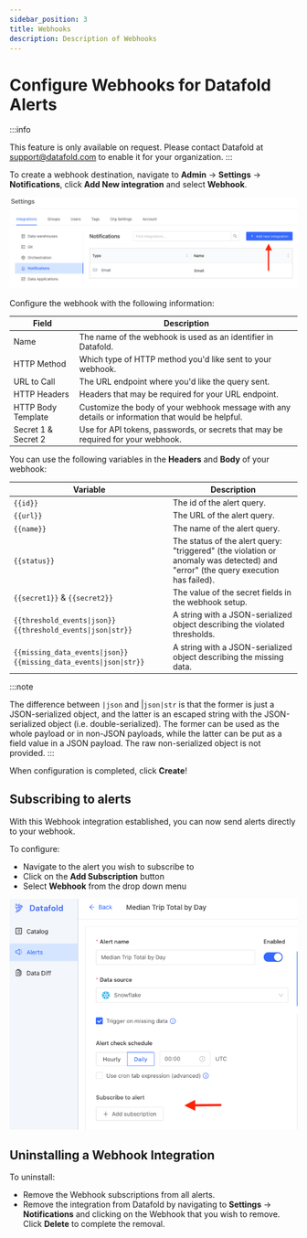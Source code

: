 ```yaml
---
sidebar_position: 3
title: Webhooks
description: Description of Webhooks
---
```

# Configure Webhooks for Datafold Alerts
:::info

This feature is only available on request. Please contact Datafold at [support@datafold.com](mailto:support@datafold.com) to enable it for your organization.
:::

To create a webhook destination, navigate to **Admin** -> **Settings** -> **Notifications**, click **Add New integration** and select **Webhook**. 

![](../../../static/img/notifications_add_new.png)

Configure the webhook with the following information:

| Field | Description |
| -------- | -------- |
| Name | The name of the webhook is used as an identifier in Datafold. |
| HTTP Method | Which type of HTTP method you'd like sent to your webhook. |
| URL to Call | The URL endpoint where you'd like the query sent. |
| HTTP Headers | Headers that may be required for your URL endpoint. |
| HTTP Body Template | Customize the body of your webhook message with any details or information that would be helpful. |
| Secret 1 & Secret 2 | Use for API tokens, passwords, or secrets that may be required for your webhook. |

You can use the following variables in the **Headers** and **Body** of your webhook:

| Variable | Description |
| -------- | ----------- |
| `{{id}}` | The id of the alert query. |
| `{{url}}`| The URL of the alert query. |
| `{{name}}` | The name of the alert query. |
| `{{status}}` | The status of the alert query: "triggered" (the violation or anomaly was detected) and "error" (the query execution has failed).|
|`{{secret1}}` & `{{secret2}}` | The value of the secret fields in the webhook setup. |
|`{{threshold_events\|json}}` `{{threshold_events\|json\|str}}` | A string with a JSON-serialized object describing the violated thresholds. |
|`{{missing_data_events\|json}}`  `{{missing_data_events\|json\|str}}`| A string with a JSON-serialized object describing the missing data.|


:::note

The difference between `|json` and |`json|str` is that the former is just a JSON-serialized object, and the latter is an escaped string with the JSON-serialized object (i.e. double-serialized). The former can be used as the whole payload or in non-JSON payloads, while the latter can be put as a field value in a JSON payload. The raw non-serialized object is not provided.
:::

When configuration is completed, click **Create**!

## Subscribing to alerts
With this Webhook integration established, you can now send alerts directly to your webhook. 

To configure:
- Navigate to the alert you wish to subscribe to
- Click on the **Add Subscription** button
- Select **Webhook** from the drop down menu

![](../../../static/img/alerts_subscribe_button.png)

## Uninstalling a Webhook Integration

To uninstall:

* Remove the Webhook subscriptions from all alerts.
* Remove the integration from Datafold by navigating to **Settings** -> **Notifications** and clicking on the Webhook that you wish to remove. Click **Delete** to complete the removal. 